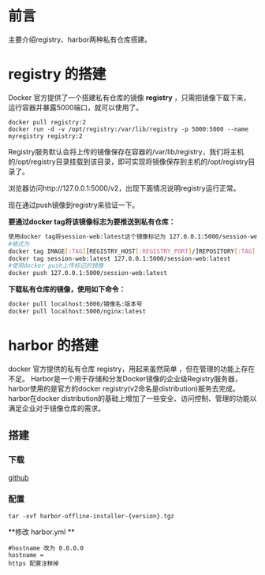 # 前言

主要介绍registry、harbor两种私有仓库搭建。



# registry 的搭建

Docker 官方提供了一个搭建私有仓库的镜像 **registry** ，只需把镜像下载下来，运行容器并暴露5000端口，就可以使用了。



```
docker pull registry:2
docker run -d -v /opt/registry:/var/lib/registry -p 5000:5000 --name myregistry registry:2

```

Registry服务默认会将上传的镜像保存在容器的/var/lib/registry，我们将主机的/opt/registry目录挂载到该目录，即可实现将镜像保存到主机的/opt/registry目录了。



浏览器访问http://127.0.0.1:5000/v2，出现下面情况说明registry运行正常。





现在通过push镜像到registry来验证一下。

**要通过docker tag将该镜像标志为要推送到私有仓库：**

```sh
使用docker tag将session-web:latest这个镜像标记为 127.0.0.1:5000/session-web:latest
#格式为
docker tag IMAGE[:TAG][REGISTRY_HOST[:REGISTRY_PORT]/]REPOSITORY[:TAG]
docker tag session-web:latest 127.0.0.1:5000/session-web:latest
#使用docker push上传标记的镜像
docker push 127.0.0.1:5000/session-web:latest
```

**下载私有仓库的镜像，使用如下命令：**

```sh
docker pull localhost:5000/镜像名:版本号
docker pull localhost:5000/nginx:latest
```



# harbor 的搭建

docker 官方提供的私有仓库 registry，用起来虽然简单 ，但在管理的功能上存在不足。 Harbor是一个用于存储和分发Docker镜像的企业级Registry服务器，harbor使用的是官方的docker registry(v2命名是distribution)服务去完成。harbor在docker distribution的基础上增加了一些安全、访问控制、管理的功能以满足企业对于镜像仓库的需求。

## 搭建

### 下载

[github](https://github.com/goharbor/harbor/releases)

### 配置

```
tar -xvf harbor-offline-installer-{version}.tgz
```

**修改 harbor.yml **

```
#hostname 改为 0.0.0.0
hostname = 
https 配置注释掉
```

